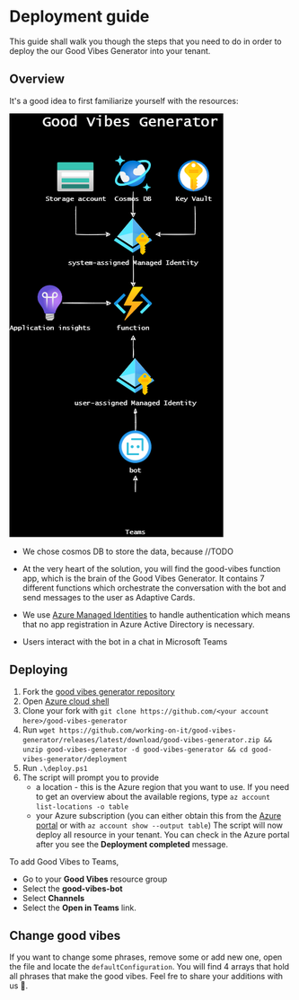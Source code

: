 # Deployment guide

This guide shall walk you though the steps that you need to do in order to deploy the our Good Vibes Generator into your tenant.

## Overview

It's a good idea to first familiarize yourself with the resources:

![Good Vibes Generator overview](media/overview.drawio.png)

* We chose cosmos DB to store the data, because //TODO
* At the very heart of the solution, you will find the good-vibes function app, which is the brain of the Good Vibes Generator. It contains 7 different functions which orchestrate the conversation with the bot and send messages to the user as Adaptive Cards.

* We use [Azure Managed Identities](https://docs.microsoft.com/azure/active-directory/managed-identities-azure-resources/overview) to handle authentication which means that no app registration in Azure Active Directory is necessary.

* Users interact with the bot in a chat in Microsoft Teams

## Deploying

1. Fork the [good vibes generator repository](https://github.com/working-on-it/good-vibes-generator)
2. Open [Azure cloud shell](https://shell.azure.com)
3. Clone your fork with `git clone https://github.com/<your account here>/good-vibes-generator`
4. Run `wget https://github.com/working-on-it/good-vibes-generator/releases/latest/download/good-vibes-generator.zip && unzip good-vibes-generator -d good-vibes-generator && cd good-vibes-generator/deployment`
5. Run `.\deploy.ps1`
6. The script will prompt you to provide 
   * a location - this is the Azure region that you want to use. If you need to get an overview about the available regions, type `az account list-locations -o table`
   * your Azure subscription (you can either obtain this from the [Azure portal](https://portal.azure.com/#blade/Microsoft_Azure_Billing/SubscriptionsBlade) or with `az account show --output table`)
The script will now deploy all resource in your tenant. You can check in the Azure portal after you see the **Deployment completed** message.

To add Good Vibes to Teams,

* Go to your **Good Vibes** resource group
* Select the **good-vibes-bot**
* Select **Channels**
* Select the **Open in Teams** link.

## Change good vibes

If you want to change some phrases, remove some or add new one, open the file and locate the `defaultConfiguration`.  You will find 4 arrays that hold all phrases that make the good vibes. Feel fre to share your additions with us 💖.
